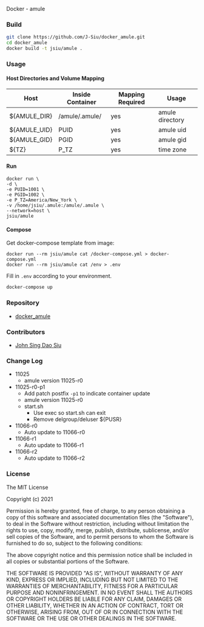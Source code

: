 Docker - amule

### Build

```sh
git clone https://github.com/J-Siu/docker_amule.git
cd docker_amule
docker build -t jsiu/amule .
```

### Usage

#### Host Directories and Volume Mapping

Host|Inside Container|Mapping Required|Usage
---|---|---|---
${AMULE_DIR}|/amule/.amule/|yes|amule directory
${AMULE_UID}|PUID|yes|amule uid
${AMULE_GID}|PGID|yes|amule gid
${TZ}|P_TZ|yes|time zone

#### Run

```docker
docker run \
-d \
-e PUID=1001 \
-e PGID=1002 \
-e P_TZ=America/New_York \
-v /home/jsiu/.amule:/amule/.amule \
--network=host \
jsiu/amule
```

#### Compose

Get docker-compose template from image:

```docker
docker run --rm jsiu/amule cat /docker-compose.yml > docker-compose.yml
docker run --rm jsiu/amule cat /env > .env
```

Fill in `.env` according to your environment.

```sh
docker-compose up
```

### Repository

- [docker_amule](https://github.com/J-Siu/docker_amule)

### Contributors

- [John Sing Dao Siu](https://github.com/J-Siu)

### Change Log

- 11025
  - amule version 11025-r0
- 11025-r0-p1
  - Add patch postfix `-p1` to indicate container update
  - amule version 11025-r0
  - start.sh
    - Use exec so start.sh can exit
    - Remove delgroup/deluser ${PUSR}
- 11066-r0
  - Auto update to 11066-r0
- 11066-r1
  - Auto update to 11066-r1
- 11066-r2
  - Auto update to 11066-r2
<!--CHANGE-LOG-END-->

### License

The MIT License

Copyright (c) 2021

Permission is hereby granted, free of charge, to any person obtaining a copy of this software and associated documentation files (the "Software"), to deal in the Software without restriction, including without limitation the rights to use, copy, modify, merge, publish, distribute, sublicense, and/or sell copies of the Software, and to permit persons to whom the Software is furnished to do so, subject to the following conditions:

The above copyright notice and this permission notice shall be included in all copies or substantial portions of the Software.

THE SOFTWARE IS PROVIDED "AS IS", WITHOUT WARRANTY OF ANY KIND, EXPRESS OR IMPLIED, INCLUDING BUT NOT LIMITED TO THE WARRANTIES OF MERCHANTABILITY, FITNESS FOR A PARTICULAR PURPOSE AND NONINFRINGEMENT. IN NO EVENT SHALL THE AUTHORS OR COPYRIGHT HOLDERS BE LIABLE FOR ANY CLAIM, DAMAGES OR OTHER LIABILITY, WHETHER IN AN ACTION OF CONTRACT, TORT OR OTHERWISE, ARISING FROM, OUT OF OR IN CONNECTION WITH THE SOFTWARE OR THE USE OR OTHER DEALINGS IN THE SOFTWARE.
